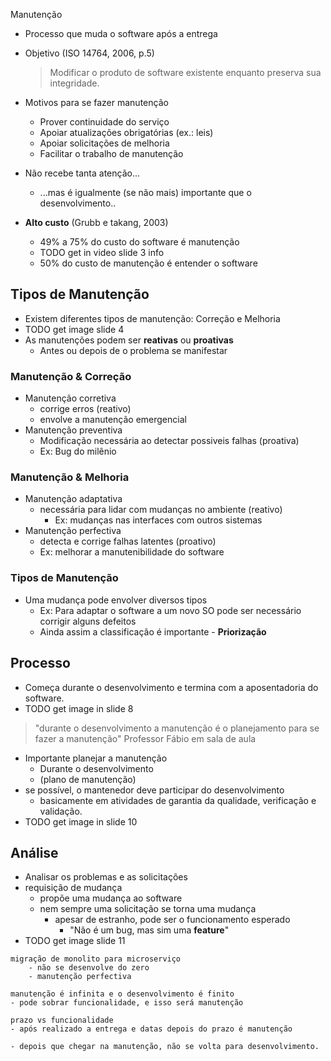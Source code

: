 Manutenção
- Processo que muda o software após a entrega
- Objetivo (ISO 14764, 2006, p.5)
	> Modificar o produto de software existente enquanto preserva sua integridade.
	
- Motivos para se fazer manutenção
	- Prover continuidade do serviço
	- Apoiar atualizações obrigatórias (ex.: leis)
	- Apoiar solicitações de melhoria
	- Facilitar o trabalho de manutenção
- Não recebe tanta atenção...
	- ...mas é igualmente (se não mais) importante que o desenvolvimento..

- **Alto custo** (Grubb e takang, 2003)
	- 49% a 75% do custo do software é manutenção
	- TODO get in video slide 3 info
	- 50% do custo de manutenção é entender o software

## Tipos de Manutenção
- Existem diferentes tipos de manutenção: Correção e Melhoria
- TODO get image slide 4
- As manutenções podem ser **reativas** ou **proativas**
	- Antes ou depois de o problema se manifestar

### Manutenção  & Correção
- Manutenção corretiva
	- corrige erros (reativo)
	- envolve a manutenção emergencial
- Manutenção preventiva
	- Modificação necessária ao detectar possiveis falhas (proativa)
	- Ex: Bug do milênio

### Manutenção & Melhoria
- Manutenção adaptativa
	- necessária para lidar com mudanças no ambiente (reativo)
		- Ex: mudanças nas interfaces com outros sistemas
- Manutenção perfectiva
	- detecta e corrige falhas latentes (proativo)
	- Ex: melhorar a manutenibilidade do software

### Tipos de Manutenção
- Uma mudança pode envolver diversos tipos
	- Ex: Para adaptar o software a um novo SO pode ser necessário corrigir alguns defeitos
	- Ainda assim a classificação é importante  - **Priorização**

## Processo
- Começa durante o desenvolvimento e termina com a aposentadoria do software.
- TODO get image in slide 8
> "durante o desenvolvimento a manutenção é o planejamento para se fazer a manutenção"
> Professor Fábio em sala de aula

- Importante planejar a manutenção
	- Durante o desenvolvimento
	- (plano de manutenção)
- se possível, o mantenedor deve participar do desenvolvimento
	- basicamente em atividades de garantia da qualidade, verificação e validação.
- TODO get image in slide 10

## Análise
- Analisar os problemas e as solicitações
- requisição de mudança
	- propõe uma mudança ao software
	- nem sempre uma solicitação se torna uma mudança
		- apesar de estranho, pode ser o funcionamento esperado
			- "Não é um bug, mas sim uma **feature**"
- TODO get image slide 11


```
migração de monolito para microserviço
	- não se desenvolve do zero
	- manutenção perfectiva

manutenção é infinita e o desenvolvimento é finito
- pode sobrar funcionalidade, e isso será manutenção

prazo vs funcionalidade
- após realizado a entrega e datas depois do prazo é manutenção

- depois que chegar na manutenção, não se volta para desenvolvimento.
```
